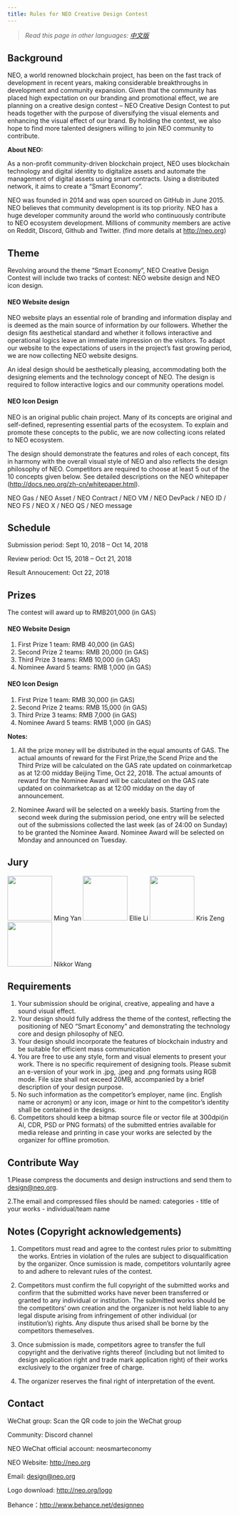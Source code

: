 ```yaml
---
title: Rules for NEO Creative Design Contest
---
```


> *Read this page in other languages: [中文版](9.10-NEO-创意设计大赛章程.md)*

## Background

NEO, a world renowned blockchain project, has been on the fast track of development in recent years, making considerable breakthroughs in development and community expansion. Given that the community has placed high expectation on our branding and promotional effect, we are planning on a creative design contest – NEO Creative Design Contest to put heads together with the purpose of diversifying the visual elements and enhancing the visual effect of our brand. By holding the contest, we also hope to find more talented designers willing to join NEO community to contribute.

**About NEO:**

As a non-profit community-driven blockchain project, NEO uses blockchain technology and digital identity to digitalize assets and automate the management of digital assets using smart contracts. Using a distributed network, it aims to create a “Smart Economy”.

NEO was founded in 2014 and was open sourced on GitHub in June 2015. NEO believes that community development is its top priority. NEO has a huge developer community around the world who continuously contribute to NEO ecosystem development. Millions of community members are active on Reddit, Discord, Github and Twitter. (find more details at http://neo.org)

## Theme

Revolving around the theme “Smart Economy”, NEO Creative Design Contest will include two tracks of contest: NEO website design and NEO icon design.

#### NEO Website design

NEO website plays an essential role of branding and information display and is deemed as the main source of information by our followers. Whether the design fits aesthetical standard and whether it follows interactive and operational logics leave an immediate impression on the visitors. To adapt our website to the expectations of users in the project’s fast growing period, we are now collecting NEO website designs.

An ideal design should be aesthetically pleasing, accommodating both the designing elements and the technology concept of NEO. The design is required to follow interactive logics and our community operations model.

#### NEO Icon Design

NEO is an original public chain project. Many of its concepts are original and self-defined, representing essential parts of the ecosystem. To explain and promote these concepts to the public, we are now collecting icons related to NEO ecosystem.

The design should demonstrate the features and roles of each concept, fits in harmony with the overall visual style of NEO and also reflects the design philosophy of NEO. Competitors are required to choose at least 5 out of the 10 concepts given below. See detailed descriptions on the NEO whitepaper (http://docs.neo.org/zh-cn/whitepaper.html).

NEO Gas / NEO Asset / NEO  Contract / NEO VM / NEO DevPack / NEO ID / NEO FS / NEO X / NEO QS / NEO message

## Schedule

Submission period: Sept 10, 2018 – Oct 14, 2018

Review period: Oct 15, 2018 – Oct 21, 2018

Result Annoucement: Oct 22, 2018

## Prizes

The contest will award up to RMB201,000 (in GAS)

#### NEO Website Design

1. First Prize             1 team:     RMB 40,000 (in GAS)
2. Second Prize        2 teams:   RMB 20,000 (in GAS)
3. Third Prize            3 teams:   RMB 10,000 (in GAS)
4. Nominee Award    5 teams:   RMB 1,000 (in GAS)

#### NEO Icon Design

1. First Prize             1 team:     RMB 30,000 (in GAS)
2. Second Prize        2 teams:   RMB 15,000 (in GAS)
3. Third Prize            3 teams:   RMB 7,000 (in GAS)
4. Nominee Award    5 teams:   RMB 1,000 (in GAS)


**Notes:**

1. All the prize money will be distributed in the equal amounts of GAS. The actual amounts of reward for the First Prize,the Scend Prize and the Third Prize will be calculated on the GAS rate updated on coinmarketcap as at 12:00 midday Beijing Time, Oct 22, 2018. The actual amounts of reward for the Nominee Award will be calculated on the GAS rate updated on coinmarketcap as at 12:00 midday on the day of announcement.

2. Nominee Award will be selected on a weekly basis. Starting from the second week during the submission period, one entry will be selected out of the submissions collected the last week (as of 24:00 on Sunday) to be granted the Nominee Award. Nominee Award will be selected on Monday and announced on Tuesday. 

## Jury

   <img src="https://neo-cdn.azureedge.net/images/team/yan.jpg" width="100">
   Ming Yan

   <img src="https://neo-cdn.azureedge.net/images/team/xiaoli.jpg" width="100">
   Ellie Li

   <img src="https://neo-cdn.azureedge.net/images/team/zeng.jpg" width="100">
   Kris Zeng

   <img src="https://neo-cdn.azureedge.net/images/team/simiao.jpg" width="100">
   Nikkor Wang

## Requirements

1. Your submission should be original, creative, appealing and have a sound visual effect.
2. Your design should fully address the theme of the contest, reflecting the positioning of NEO “Smart Economy” and demonstrating the technology core and design philosophy of NEO.
3. Your design should incorporate the features of blockchain industry and be suitable for efficient mass communication
4. You are free to use any style, form and visual elements to present your work. There is no specific requirement of designing tools. Please submit an e-version of your work in .jpg, .jpeg and .png formats using RGB mode. File size shall not exceed 20MB, accompanied by a brief description of your design purpose.
5. No such information as the competitor’s employer, name (inc. English name or acronym) or any icon, image or hint to the competitor’s identity shall be contained in the designs.
6. Competitors should keep a bitmap source file or vector file at 300dpi(in AI, CDR, PSD or PNG formats) of the submitted entries available for media release and printing in case your works are selected by the organizer for offline promotion. 


## Contribute Way

1.Please compress the documents and design instructions and send them to design@neo.org. 

2.The email and compressed files should be named: categories - title of your works - individual/team name


## Notes (Copyright acknowledgements)

1. Competitors must read and agree to the contest rules prior to submitting the works. Entries in violation of the rules are subject to disqualification by the organizer. Once sumission is made, competitors voluntarily agree to and adhere to relevant rules of the contest.

2. Competitors must confirm the full copyright of the submitted works and confirm that the submitted works have never been transferred or granted to any individual or institution. The submitted works should be the competitors‘ own creation and the organizer is not held liable to any legal dispute arising from infringement of other individual (or institution’s) rights. Any dispute thus arised shall be borne by the competitors themeselves.

3. Once submission is made, competitors agree to transfer the full copyright and the derivative rights thereof (including but not limited to design application right and trade mark application right) of their works exclusively to the organizer free of charge.

4. The organizer reserves the final right of interpretation of the event.


## Contact

WeChat group: Scan the QR code to join the WeChat group

Community: Discord channel

NEO WeChat official account: neosmarteconomy

NEO Website: http://neo.org

Email: design@neo.org

Logo download: http://neo.org/logo

Behance：http://www.behance.net/designneo
